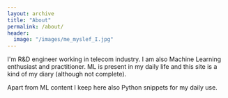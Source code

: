```yaml
---
layout: archive
title: "About"
permalink: /about/
header:
  image: "/images/me_myslef_I.jpg"
---
```


I'm R&D engineer working in telecom industry. I am also Machine Learning enthusiast and practitioner. ML is present in my daily life and this site is a kind of my diary (although not complete).

Apart from ML content I keep here also Python snippets for my daily use.
